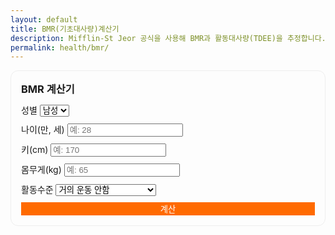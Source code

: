 ```yaml
---
layout: default
title: BMR(기초대사량)계산기
description: Mifflin-St Jeor 공식을 사용해 BMR과 활동대사량(TDEE)을 추정합니다.
permalink: health/bmr/
---
```


<!-- BMR 계산기 -->
<section id="bmr-calc" style="max-width:520px;padding:16px;border:1px solid #eee;border-radius:12px">
  <h3 style="margin:0 0 12px">BMR 계산기</h3>
  <div style="display:grid;gap:10px">
    <label>성별
      <select id="bmrSex">
        <option value="male">남성</option>
        <option value="female">여성</option>
      </select>
    </label>
    <label>나이(만, 세) <input id="bmrAge" type="number" inputmode="numeric" placeholder="예: 28"></label>
    <label>키(cm) <input id="bmrHeight" type="number" inputmode="decimal" placeholder="예: 170"></label>
    <label>몸무게(kg) <input id="bmrWeight" type="number" inputmode="decimal" placeholder="예: 65"></label>
    <label>활동수준
      <select id="bmrActivity">
        <option value="1.2">거의 운동 안함</option>
        <option value="1.375">가벼운 운동(주1~3)</option>
        <option value="1.55">보통 운동(주3~5)</option>
        <option value="1.725">강한 운동(주6~7)</option>
        <option value="1.9">아주 강함(육체노동/선수)</option>
      </select>
    </label>
    <button class="btn" style="background:#ff6a00;color:#fff;border:0">계산</button>
    <div id="bmrResult" style="padding:10px;background:#f8fafc;border:1px dashed #cbd5e1;border-radius:8px;display:none"></div>
  </div>
</section>

<script defer>
document.addEventListener('DOMContentLoaded', function(){
  const $ = id => document.getElementById(id);
  const clean = v => {
    if (typeof v !== 'string') v = String(v ?? '');
    return v.replace(/,/g,'').trim();
  };
  $('bmrBtn').addEventListener('click', function(){
    const sex = $('bmrSex').value;
    const age = parseFloat(clean($('bmrAge').value));
    const height = parseFloat(clean($('bmrHeight').value)); // cm
    const weight = parseFloat(clean($('bmrWeight').value)); // kg
    const act = parseFloat($('bmrActivity').value);

    if ([age,height,weight].some(x => Number.isNaN(x) || x<=0)) {
      $('bmrResult').style.display='block';
      $('bmrResult').innerText = '입력값을 다시 확인해주세요. 숫자와 단위를 정확히 입력해야 합니다.';
      return;
    }

    // Mifflin–St Jeor
    let bmr = 10*weight + 6.25*height - 5*age + (sex==='male' ? 5 : -161);
    let tdee = bmr * act;

    $('bmrResult').style.display='block';
    $('bmrResult').innerHTML = `
      <strong>BMR:</strong> ${Math.round(bmr).toLocaleString()} kcal/일<br>
      <strong>TDEE(유지 칼로리):</strong> ${Math.round(tdee).toLocaleString()} kcal/일
    `;
  });
});
</script>
